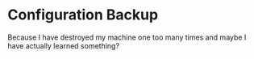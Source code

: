 # Configuration Backup
Because I have destroyed my machine one too many times and maybe I have actually learned something?
